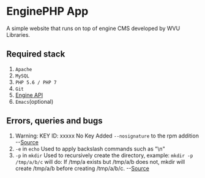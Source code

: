 # EnginePHP App

A simple website that runs on top of engine CMS developed by WVU Libraries.

## Required stack
1. `Apache`
1. `MySQL`
1. `PHP 5.6 / PHP 7`
1. `Git`
1. [Engine API](https://github.com/wvulibraries/engineAPI)
1. `Emacs`(optional)

## Errors, queries and bugs
1. Warning: KEY ID: xxxxx No Key
  Added `--nosignature` to the rpm addition
  --[Source](https://www.centos.org/forums/viewtopic.php?t=6411)
1. `-e` in `echo`
  Used to apply backslash commands such as "\n"
1. `-p` in `mkdir`
  Used to recursively create the directory, example: `mkdir -p /tmp/a/b/c` will do: If /tmp/a exists but /tmp/a/b does not, mkdir will create /tmp/a/b before creating /tmp/a/b/c.
  --[Source](https://en.wikipedia.org/wiki/Mkdir)
